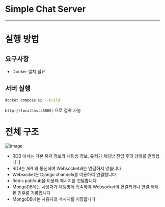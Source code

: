 # Simple Chat Server
---
# 실행 방법
## 요구사항
- Docker 설치 필요
## 서버 실행
```bash
docket compose up --build
```
`http://localhost:8000/` 으로 접속 가능

# 전체 구조
![image](https://github.com/user-attachments/assets/61bbfe98-e8c0-4c50-9bc0-1ff92e663d4d)
- RDB 에서는 기본 유저 정보와 채팅방 정보, 유저가 채팅방 진입 후의 상태를 관리합니다
- RDB는 API 와 통신하며 Websocket과는 연결하지 않습니다
- Websocket은 Django channels를 이용하여 연결합니다
- Redis pub/sub을 이용해 메시지를 전달합니다
- MongoDB에는 사용자가 채팅방에 접속하여 Websocket이 연결되거나 연결 해제된 경우를 기록합니다
- MongoDB에는 사용자의 메시지를 저장합니다
